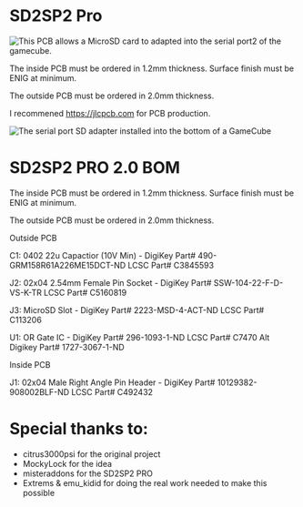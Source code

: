 # SD2SP2 Pro

![This PCB allows a MicroSD card to adapted into the serial port2 of the gamecube.](https://github.com/misteraddons/SD2SP2-Pro/blob/master/Assets/assembly.jpeg?raw=true "SD2SP2")

The inside PCB must be ordered in 1.2mm thickness. Surface finish must be ENIG at minimum.

The outside PCB must be ordered in 2.0mm thickness.

I recommened https://jlcpcb.com for PCB production.

![The serial port SD adapter installed into the bottom of a GameCube](https://github.com/misteraddons/SD2SP2-Pro/blob/master/Assets/side.jpg?raw=true "SD2SP2")

SD2SP2 PRO 2.0 BOM
=====================================
The inside PCB must be ordered in 1.2mm thickness. Surface finish must be ENIG at minimum.

The outside PCB must be ordered in 2.0mm thickness.

Outside PCB

C1: 0402 22u Capactior (10V Min) - DigiKey Part# 490-GRM158R61A226ME15DCT-ND
LCSC Part# C3845593

J2: 02x04 2.54mm Female Pin Socket - DigiKey Part# SSW-104-22-F-D-VS-K-TR
LCSC Part# C5160819

J3: MicroSD Slot - DigiKey Part# 2223-MSD-4-ACT-ND
LCSC Part# C113206

U1: OR Gate IC - DigiKey Part# 296-1093-1-ND
LCSC Part# C7470
Alt Digikey Part# 1727-3067-1-ND

Inside PCB

J1: 02x04 Male Right Angle Pin Header - DigiKey Part# 10129382-908002BLF-ND
LCSC Part# C492432


Special thanks to:
=====================================
 * citrus3000psi for the original project
 * MockyLock for the idea
 * misteraddons for the SD2SP2 PRO  
 * Extrems & emu_kidid for doing the real work needed to make this possible
